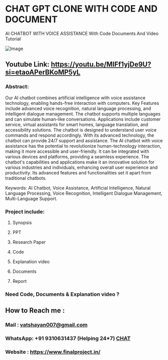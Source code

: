 # CHAT GPT CLONE WITH CODE AND DOCUMENT
AI CHATBOT WITH VOICE ASSISTANCE With Code Documents And Video Tutorial

![Image](https://github.com/user-attachments/assets/6c140f5f-cf38-4051-94b9-e43c4de44841)

## Youtube Link: https://youtu.be/MIFf1yjDe9U?si=etaoAPerBKoMP5yL

### Abstract: 
Our AI chatbot combines artificial intelligence with voice assistance technology, enabling hands-free interaction with computers. Key Features include advanced voice recognition, natural language processing, and intelligent dialogue management. The chatbot supports multiple languages and can simulate human-like conversations. Applications include customer service, virtual assistants for smart homes, language translation, and accessibility solutions. The chatbot is designed to understand user voice commands and respond accordingly. With its advanced technology, the chatbot can provide 24/7 support and assistance. The AI chatbot with voice assistance has the potential to revolutionize human-technology interaction, making it more accessible and user-friendly. It can be integrated with various devices and platforms, providing a seamless experience. The chatbot's capabilities and applications make it an innovative solution for various industries and individuals, enhancing overall user experience and productivity. Its advanced features and functionalities set it apart from traditional chatbots.

Keywords: AI Chatbot, Voice Assistance, Artificial Intelligence, Natural Language Processing, Voice Recognition, Intelligent Dialogue Management, Multi-Language Support.

### Project include: 

1. Synopsis

2. PPT

3. Research Paper


4. Code

5. Explanation video

6. Documents

7. Report


### Need Code, Documents & Explanation video ? 

## How to Reach me :

### Mail : vatshayan007@gmail.com 

### WhatsApp: +91 9310631437 (Helping 24*7) **[CHAT](https://wa.me/message/CHWN2AHCPMAZK1)** 

### Website : https://www.finalproject.in/

